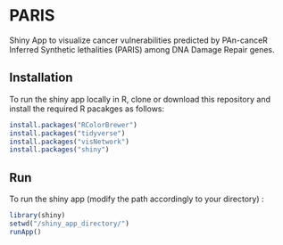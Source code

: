 

<!-- README.md is generated from README.Rmd. Please edit that file -->



# PARIS

<!-- badges: start -->
<!-- badges: end -->

Shiny App to visualize cancer vulnerabilities predicted by PAn-canceR Inferred Synthetic lethalities (PARIS) among DNA Damage Repair genes.

## Installation

To run the shiny app locally in R, clone or download this repository and install the required R pacakges as follows:

```r
install.packages("RColorBrewer")
install.packages("tidyverse")
install.packages("visNetwork")
install.packages("shiny")
```

## Run

To run the shiny app (modify the path accordingly to your directory) :

```r
library(shiny)
setwd("/shiny_app_directory/")
runApp()
```

